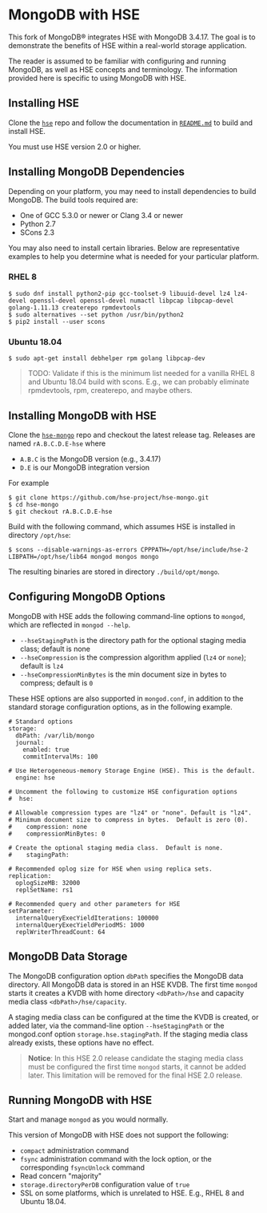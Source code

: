 # MongoDB with HSE

This fork of MongoDB&reg; integrates HSE with MongoDB 3.4.17.  The goal is
to demonstrate the benefits of HSE within a real-world storage application.

The reader is assumed to be familiar with configuring and running MongoDB,
as well as HSE concepts and terminology.
The information provided here is specific to using MongoDB with HSE.


## Installing HSE

Clone the [`hse`](https://github.com/hse-project/hse) repo
and follow the documentation in
[`README.md`](https://github.com/hse-project/hse/blob/master/README.md)
to build and install HSE.

You must use HSE version 2.0 or higher.


## Installing MongoDB Dependencies

Depending on your platform, you may need to install dependencies to
build MongoDB.  The build tools required are:

* One of GCC 5.3.0 or newer or Clang 3.4 or newer
* Python 2.7
* SCons 2.3

You may also need to install certain libraries.  Below are representative
examples to help you determine what is needed for your particular platform.

### RHEL 8

    $ sudo dnf install python2-pip gcc-toolset-9 libuuid-devel lz4 lz4-devel openssl-devel openssl-devel numactl libpcap libpcap-devel golang-1.11.13 createrepo rpmdevtools
    $ sudo alternatives --set python /usr/bin/python2
    $ pip2 install --user scons

### Ubuntu 18.04

    $ sudo apt-get install debhelper rpm golang libpcap-dev


> TODO: Validate if this is the minimum list needed for a vanilla
> RHEL 8 and Ubuntu 18.04 build with scons.  E.g., we can probably
> eliminate rpmdevtools, rpm, createrepo, and maybe others.



## Installing MongoDB with HSE

Clone the [`hse-mongo`](https://github.com/hse-project/hse-mongo) repo
and checkout the latest release tag.  Releases are named `rA.B.C.D.E-hse` where

* `A.B.C` is the MongoDB version (e.g., 3.4.17)
* `D.E` is our MongoDB integration version

For example

    $ git clone https://github.com/hse-project/hse-mongo.git
    $ cd hse-mongo
    $ git checkout rA.B.C.D.E-hse

Build with the following command, which assumes HSE is installed in
directory `/opt/hse`:

    $ scons --disable-warnings-as-errors CPPPATH=/opt/hse/include/hse-2 LIBPATH=/opt/hse/lib64 mongod mongos mongo

The resulting binaries are stored in directory `./build/opt/mongo`.


## Configuring MongoDB Options

MongoDB with HSE adds the following command-line options to `mongod`,
which are reflected in `mongod --help`.

* `--hseStagingPath` is the directory path for the optional staging media class; default is none
* `--hseCompression` is the compression algorithm applied (`lz4` or `none`); default is `lz4`
* `--hseCompressionMinBytes` is the min document size in bytes to compress; default is `0`

These HSE options are also supported in `mongod.conf`, in addition
to the standard storage configuration options, as in the following example.

    # Standard options
    storage:
      dbPath: /var/lib/mongo
      journal:
        enabled: true
        commitIntervalMs: 100

    # Use Heterogeneous-memory Storage Engine (HSE). This is the default.
      engine: hse

    # Uncomment the following to customize HSE configuration options
    #  hse:

    # Allowable compression types are "lz4" or "none". Default is "lz4".
    # Minimum document size to compress in bytes.  Default is zero (0).
    #    compression: none
    #    compressionMinBytes: 0

    # Create the optional staging media class.  Default is none.
    #    stagingPath:

    # Recommended oplog size for HSE when using replica sets.
    replication:
      oplogSizeMB: 32000
      replSetName: rs1

    # Recommended query and other parameters for HSE
    setParameter:
      internalQueryExecYieldIterations: 100000
      internalQueryExecYieldPeriodMS: 1000
      replWriterThreadCount: 64


## MongoDB Data Storage

The MongoDB configuration option `dbPath` specifies the MongoDB data directory.
All MongoDB data is stored in an HSE KVDB.  The first time `mongod` starts
it creates a KVDB with home directory `<dbPath>/hse` and capacity media class
`<dbPath>/hse/capacity`.

A staging media class can be configured at the time the KVDB is created,
or added later, via the command-line option `--hseStagingPath` or the
mongod.conf option `storage.hse.stagingPath`.  If the staging media class
already exists, these options have no effect.

> **Notice**:  In this HSE 2.0 release candidate the staging media class
> must be configured the first time `mongod` starts, it cannot be added
> later.  This limitation will be removed for the final HSE 2.0 release.


## Running MongoDB with HSE

Start and manage `mongod` as you would normally.

This version of MongoDB with HSE does not support the following:

* `compact` administration command
* `fsync` administration command with the lock option, or the
corresponding `fsyncUnlock` command
* Read concern "majority"
* `storage.directoryPerDB` configuration value of `true`
* SSL on some platforms, which is unrelated to HSE.  E.g., RHEL 8 and
Ubuntu 18.04.
